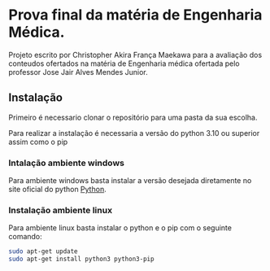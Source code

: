 # Prova final da matéria de Engenharia Médica.
Projeto escrito por Christopher Akira França Maekawa para a avaliação dos conteudos ofertados na matéria de Engenharia médica ofertada pelo professor Jose Jair Alves Mendes Junior.

## Instalação
Primeiro é necessario clonar o repositório para uma pasta da sua escolha.


Para realizar a instalação é necessaria a versão do python 3.10 ou superior assim como o pip

### Intalação ambiente windows 
Para ambiente windows basta instalar a versão desejada diretamente no site oficial do python [Python](https://www.python.org/downloads/).

### Instalação ambiente linux
Para ambiente linux basta instalar o python e o pip com o seguinte comando:
```bash
sudo apt-get update
sudo apt-get install python3 python3-pip
```

